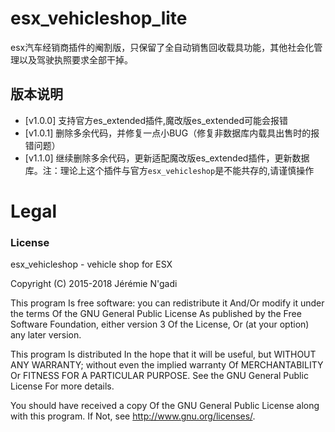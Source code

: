 # esx_vehicleshop_lite
esx汽车经销商插件的阉割版，只保留了全自动销售回收载具功能，其他社会化管理以及驾驶执照要求全部干掉。

## 版本说明
- [v1.0.0] 支持官方es_extended插件,魔改版es_extended可能会报错
- [v1.0.1] 删除多余代码，并修复一点小BUG（修复非数据库内载具出售时的报错问题）
- [v1.1.0] 继续删除多余代码，更新适配魔改版es_extended插件，更新数据库。注：理论上这个插件与官方`esx_vehicleshop`是不能共存的,请谨慎操作

# Legal
### License
esx_vehicleshop - vehicle shop for ESX

Copyright (C) 2015-2018 Jérémie N'gadi

This program Is free software: you can redistribute it And/Or modify it under the terms Of the GNU General Public License As published by the Free Software Foundation, either version 3 Of the License, Or (at your option) any later version.

This program Is distributed In the hope that it will be useful, but WITHOUT ANY WARRANTY; without even the implied warranty Of MERCHANTABILITY Or FITNESS FOR A PARTICULAR PURPOSE. See the GNU General Public License For more details.

You should have received a copy Of the GNU General Public License along with this program. If Not, see http://www.gnu.org/licenses/.
